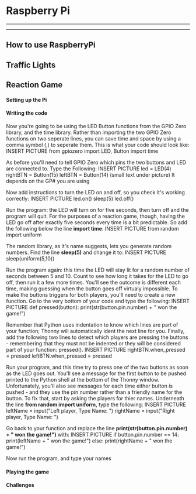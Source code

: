 # Raspberry Pi
---
---
## How to use RaspberryPi 

## Traffic Lights 


## Reaction Game 

#### Setting up the Pi

#### Writing the code
  Now you're going to be using the LED Button functions from the GPIO Zero library, and the time library. Rather than importing the two GPIO Zero functions on two seperate lines, you can save time and space by using a comma symbol (,) to seperate them. This is what your code should look like:
INSERT PICTURE
  from gpiozero import LED, Button
  import time

  As before you'll need to tell GPIO Zero which pins the two buttons and LED are connected to. Type the Following:
INSERT PICTURE
  led = LED(4)
  rightBTN = Button(15)
  leftBTN = Button(14)
  (small text under picture) It depends on the GP# you are using

  Now add instructions to turn the LED on and off, so you check it's working correctly:
  INSERT PICTURE
  led.on()
  sleep(5)
  led.off()

  Run the program: the LED will turn on for five seconds, then turn off and the program will quit. For the purposes of a reaction game, though, having the LED go off after exactly five seconds every time is a bit predictable. So add the following below the line __import time__:
  INSERT PICTURE
  from random import uniform
 
  The random library, as it's name suggests, lets you generate random numbers. Find the line __sleep(5)__ and change it to:
  INSERT PICTURE
  sleep(uniform(5,10))

  Run the program again: this time the LED will stay lit for a random number of seconds between 5 and 10. Count to see how long it takes for the LED to go off, then run it a few more times. You'll see the outcome is different each time, making guessing when the button goes off virtualy impossible.
  To make the buttons triggers for both players, you'll need to create a new function. Go to the very bottom of your code and type the following:
  INSERT PICTURE
  def pressed(button):
    print(str(button.pin.number) + " won the game!")

  Remember that Python uses indentation to know which lines are part of your function; Thonny will automatically ident the next line for you. Finally, add the following two lines to detect which players are pressing the buttons - remembering that they must not be indented or they will be considered part of your function: pressed().
  INSERT PICTURE
  rightBTN.when_pressed = pressed
  leftBTN.when_pressed = pressed

  Run your program, and this time try to press one of the two buttons as soon as the LED goes out. You'll see a message for the first button to be pushed printed to the Python shell at the bottom of the Thonny window. Unfortunately, you'll also see messages for each time either button is pushed - and they use the pin number rather than a friendly name for the button.
  To fix that, start by asking the players for thier names. Underneath the line __from random import uniform__, type the following:
  INSERT PICTURE
  leftName = input("Left player, Type Name: ")
  rightName = input("Right player, Type Name: ")
  
  Go back to your function and replace the line __print(str(button.pin.number) + " won the game!")__ with:
  INSERT PICTURE
  if button.pin.number == 14:
    print(leftName + " won the game!")
  else:
    print(rightName + " won the game!")

  Now run the program, and type your names

#### Playing the game

#### Challenges
